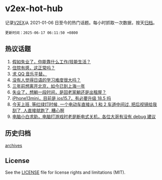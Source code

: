 # v2ex-hot-hub

 记录[V2EX](https://www.v2ex.com/)从 2021-01-06 日至今的热门话题。每小时抓取一次数据，按天[归档](archives)。

`更新时间：2025-06-17 06:11:50 +0800`

## 热议话题

1. [假如失业了，你能靠什么工作/技能生活？](https://www.v2ex.com/t/1138766)
1. [住院有感，这正常吗？](https://www.v2ex.com/t/1138840)
1. [求 QQ 音乐平替。](https://www.v2ex.com/t/1138748)
1. [没有人觉得日语的学习难度很大吗？](https://www.v2ex.com/t/1138764)
1. [三年前想离开北京，如今已到上海一年](https://www.v2ex.com/t/1138803)
1. [失业了，想躺一段时间，是回老家躺还是出租屋？](https://www.v2ex.com/t/1138770)
1. [iPhone13mini，目前是 ios15.7，有必要升级 18.5 吗](https://www.v2ex.com/t/1138776)
1. [今天上班, 等红绿灯时候, 一个电动车直接从 1 和 2 车道中间过, 把后视镜给我刮了, 人直接就跑了, 糟心啊](https://www.v2ex.com/t/1138749)
1. [电脑小白求助，电脑打游戏时老是断电式关机，各位大哥有没有 debug 建议](https://www.v2ex.com/t/1138851)

## 历史归档

[archives](archives)

## License

See the [LICENSE](LICENSE) file for license rights and limitations (MIT).
